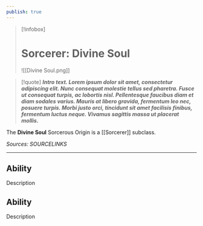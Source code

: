 ```yaml
---
publish: true
---
```

> [!infobox]
> # Sorcerer: Divine Soul
> ![[Divine Soul.png]]

> [!quote]
> **_Intro text. Lorem ipsum dolor sit amet, consectetur adipiscing elit. Nunc consequat molestie tellus sed pharetra. Fusce ut consequat turpis, ac lobortis nisl. Pellentesque faucibus diam et diam sodales varius. Mauris at libero gravida, fermentum leo nec, posuere turpis. Morbi justo orci, tincidunt sit amet facilisis finibus, fermentum luctus neque. Vivamus sagittis massa ut placerat mollis._**

The **Divine Soul** Sorcerous Origin is a [[Sorcerer]] subclass.

*Sources: SOURCELINKS*
***
## Ability
Description
## Ability
Description